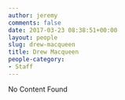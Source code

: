 ```yaml
---
author: jeremy
comments: false
date: 2017-03-23 08:38:51+00:00
layout: people
slug: drew-macqueen
title: Drew Macqueen
people-category:
- Staff
---
```


No Content Found
